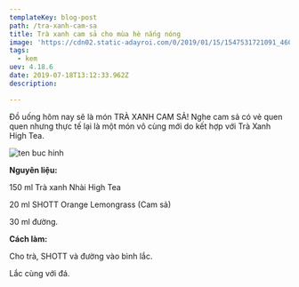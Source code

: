 ```yaml
---
templateKey: blog-post
path: /tra-xanh-cam-sa
title: Trà xanh cam sả cho mùa hè nắng nóng
image: 'https://cdn02.static-adayroi.com/0/2019/01/15/1547531721091_4601179.jpg' 
tags:
  - kem
uev: 4.18.6
date: 2019-07-18T13:12:33.962Z
description:

---
```



Đồ uống hôm nay sẽ là món TRÀ XANH CAM SẢ! Nghe cam sả có vẻ quen quen nhưng thực tế lại là một món vô cùng mới do kết hợp với Trà Xanh High Tea.

![ten buc hinh](https://blog.beemart.vn/wp-content/uploads/2017/04/cong-thuc-tra-dao-cam-sa-mat-lanh-cho-ngay-he-nong-nuc-5.jpg "ten buc hinh")

**Nguyên liệu:**

150 ml Trà xanh Nhài High Tea

20 ml SHOTT Orange Lemongrass (Cam sả)

30 ml đường.

**Cách làm:**

Cho trà, SHOTT và đường vào bình lắc.

Lắc cùng với đá.